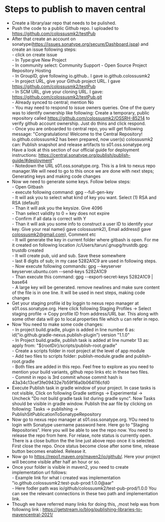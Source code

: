 # Steps to publish to maven central
- Create a  library/aar repo that needs to be pulished.
- Push the code to a public Github repo. I uploaded to https://github.com/colossusmk2/testPub
- After that create an account on sonatype(https://issues.sonatype.org/secure/Dashboard.jspa) and create an issue following steps:  
        - click on create issue  
        - In Type:give New Project  
        - In community select: Community Support - Open Source Project Repository Hosting  
        - In GroupID, give following io.github.<yourgithubUserName>. I gave io.github.colossusmk2  
        - In project URL, give your Github project URL. I gave https://github.com/colossusmk2/testPub  
        - In SCM URL, give your cloning URL. I gave: https://github.com/colossusmk2/testPub.git  
        - Already synced to central; mention No  
        - You may need to respond to issue owners queries. One of the query was to identify ownership like following: Create a temporary, public repository called https://github.com/colossusmk2/OSSRH-85214 to verify github account ownership. Just do thins and click respond.  
        - Once you are onboarded to central repo, you will get following message:     "Congratulations! Welcome to the Central Repository! io.github.colossusmk2 has been     prepared, now user(s) colossusmk2 can: Publish snapshot and release artifacts to s01.oss.sonatype.org Have a look at this section of our official guide for deployment instructions: https://central.sonatype.org/publish/publish-guide/#deployment"  
        - Notedown the URL s01.oss.sonatype.org. This is a link to nexus repo manager.We will need to go to this once we are done with next steps; Generating keys and making code changes  
- Now we need to generate some keys. Follow below steps:  
        - Open Gitbash  
        - execute following command: gpg --full-gen-key  
        - It will ask you to select what kind of key you want. Select (1) RSA and RSA (default)  
        - Than it will ask you the keysize. Give 4096  
        - Than select validity to  0 = key does not expire  
        - Confirm if all data is correct with Y  
        - Than it will ask you some info to construct a user ID to identify your key. Give your real name(i gave colossusmk2), Email address(I gave colossusmk2@gmail.com), Comment etc  
        - It will generate the key in current folder where gitbash is open. For me it created on following location /c/Users/tarun/.gnupg/trustdb.gpg: trustdb created  
        - It will create pub, uid and sub. Save these somewhere  
        - last 8 digits of sub; in my case 5282A1C9 are used in following steps.  
        - Now execute following commands: gpg --keyserver keyserver.ubuntu.com --send-keys 5282A1C9  
        - Than execute this command: gpg --export-secret-keys 5282A1C9 | base64  
        - A large key will be generated. remove newlines and make sure content of the file is in one line. It will be used in next steps, making code changes
- Get your staging profile id by loggin to nexus repo manager at s01.oss.sonatype.org. Here click following Staging Profiles -> Select staging profile -> Copy profile ID from address/URL bar. This along with some other data will go to local.properties file which u can refer in repo.
- Now You need to make some code changes:  
        - In project build.gradle, plugin is added in line number 6 as: id("io.github.gradle-nexus.publish-plugin") version "1.1.0"  
        - In Project build.gradle, publish task is added at line numebr 13 as: apply from: "${rootDir}/scripts/publish-root.gradle"  
        - Create a scripts folder in root project at the level of app module  
        - Add two files to scripts folder: publish-module.gradle and publish-root.gradle  
        - Both files are added in this repo. Feel free to explore as you need to mention your build variants, github repo links etc in these two files.  
        - Commit in repo is 3rd commit whose commit hash is 43a34c13cef3fe09432e7b59f16a0b064116cfd0  
- Execute Publish task in gradle window of your project. In case tasks is not visible, Click on following Gradle settings -> Experimental -> Uncheck "Do not build gradle task list during gradle sync". Now Tasks should be visible in gradle window. Publish the aar file by clicking on following: Tasks -> publishing -> PublishSitPublicationToSonatypeRepository  
- Now go to nexus repo manager at s01.oss.sonatype.org. YOu need to login with Sonatype username password here. Here go to "Staging Repositories". Here you will be able to see the repo now. You need to release the repo from here. For relase, note status is currently open. There is a close button the the line just above repo once it is selected. First close the repo. Once status become close after some time, release button becomes enabled. Release it.  
- Now go to https://repo1.maven.org/maven2/io/github/. Here your project will become visible after half an hour or so.   
- Once your folder is visible in maven2, you need to create implementation url follows:  
        - Example link for what i created was implementation "io.github.colossusmk2:test-pub-prod:1.0.0@aar"  
        - Here fodler path was io/github/colossusmk2/test-pub-prod/1.0.0 You can see the relevant connections in these two path and implementation link.
- Though we have referred many links for doing this, ,most help was from following link : https://getstream.io/blog/publishing-libraries-to-mavencentral-2021/
